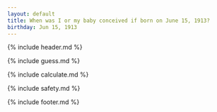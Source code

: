 ```yaml
---
layout: default
title: When was I or my baby conceived if born on June 15, 1913?
birthday: Jun 15, 1913
---
```


{% include header.md %}

{% include guess.md %}

{% include calculate.md %}

{% include safety.md %}

{% include footer.md %}



